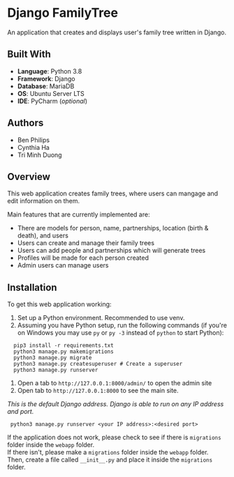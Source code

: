 # Django FamilyTree
An application that creates and displays user's family tree written in Django.

## Built With
* <b>Language</b>: Python 3.8
* <b>Framework</b>: Django
* <b>Database</b>: MariaDB
* <b>OS</b>: Ubuntu Server LTS
* <b>IDE</b>: PyCharm (<i>optional</i>)

## Authors
* Ben Philips
* Cynthia Ha
* Tri Minh Duong

## Overview
This web application creates family trees, where users can mangage and edit information on them.

Main features that are currently implemented are:
* There are models for person, name, partnerships, location (birth & death), and users
* Users can create and manage their family trees
* Users can add people and partnerships which will generate trees
* Profiles will be made for each person created
* Admin users can manage users

## Installation
To get this web application working:
1. Set up a Python environment. Recommended to use venv.
1. Assuming you have Python setup, run the following commands (if you're on Windows you may use `py` or `py -3` instead of `python` to start Python):

 ```
   pip3 install -r requirements.txt
   python3 manage.py makemigrations
   python3 manage.py migrate
   python3 manage.py createsuperuser # Create a superuser
   python3 manage.py runserver
 ```
1. Open a tab to `http://127.0.0.1:8000/admin/` to open the admin site
1. Open tab to `http://127.0.0.1:8000` to see the main site.

*This is the default Django address. Django is able to run on any IP address and port.*
```
 python3 manage.py runserver <your IP address>:<desired port>
```

If the application does not work, please check to see if there is `migrations` folder inside the `webapp` folder.  
If there isn't, please make a `migrations` folder inside the `webapp` folder.  
Then, create a file called `__init__.py` and place it inside the `migrations` folder.  
